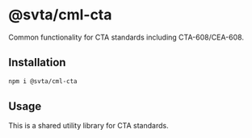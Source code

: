 # @svta/cml-cta

Common functionality for CTA standards including CTA-608/CEA-608.

## Installation

```bash
npm i @svta/cml-cta
```

## Usage

This is a shared utility library for CTA standards.
